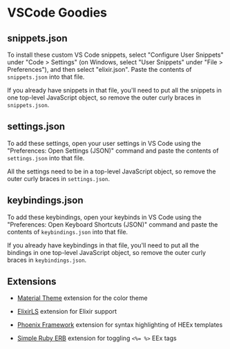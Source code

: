 # VSCode Goodies

## snippets.json

To install these custom VS Code snippets, select "Configure User Snippets" under
"Code > Settings" (on Windows, select "User Snippets" under
"File > Preferences"), and then select "elixir.json". Paste the contents of `snippets.json` into that file.

If you already have snippets in that file, you'll need to put all the snippets in one top-level JavaScript object, so remove the outer curly braces in `snippets.json`.

## settings.json

To add these settings, open your user settings in VS Code using the "Preferences: Open Settings (JSON)" command and paste the contents of `settings.json` into that file.

All the settings need to be in a top-level JavaScript object, so remove the outer curly braces in `settings.json`.

## keybindings.json

To add these keybindings, open your keybinds in VS Code using the "Preferences: Open Keyboard Shortcuts (JSON)" command and paste the contents of `keybindings.json` into that file.

If you already have keybindings in that file, you'll need to put all the bindings in one top-level JavaScript object, so remove the outer curly braces in `keybindings.json`.

## Extensions

- [Material Theme](https://marketplace.visualstudio.com/items?itemName=Equinusocio.vsc-material-theme) extension for the color theme

- [ElixirLS](https://marketplace.visualstudio.com/items?itemName=JakeBecker.elixir-ls) extension for Elixir support

- [Phoenix Framework](https://marketplace.visualstudio.com/items?itemName=phoenixframework.phoenix) extension for syntax highlighting of HEEx templates

- [Simple Ruby ERB](https://marketplace.visualstudio.com/items?itemName=vortizhe.simple-ruby-erb) extension for toggling `<%= %>` EEx tags
